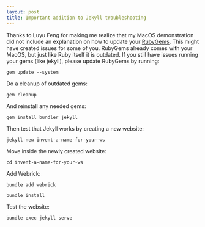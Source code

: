 ```yaml
---
layout: post
title: Important addition to Jekyll troubleshooting
---
```

Thanks to Luyu Feng for making me realize that my MacOS demonstration did not include an explanation on how to update your [RubyGems](https://rubygems.org/pages/download). This might have created issues for some of you. RubyGems already comes with your MacOS, but just like Ruby itself it is outdated. If you still have issues running your gems (like jekyll), please update RubyGems by running:

`gem update --system`

Do a cleanup of outdated gems:

`gem cleanup`

And reinstall any needed gems:

`gem install bundler jekyll`

Then test that Jekyll works by creating a new website:

`jekyll new invent-a-name-for-your-ws`

Move inside the newly created website:

`cd invent-a-name-for-your-ws`

Add Webrick:

`bundle add webrick`

`bundle install`

Test the website:

`bundle exec jekyll serve`